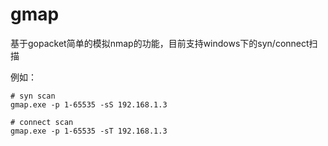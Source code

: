 # gmap

基于gopacket简单的模拟nmap的功能，目前支持windows下的syn/connect扫描

例如：
```shell
# syn scan
gmap.exe -p 1-65535 -sS 192.168.1.3

# connect scan
gmap.exe -p 1-65535 -sT 192.168.1.3
```